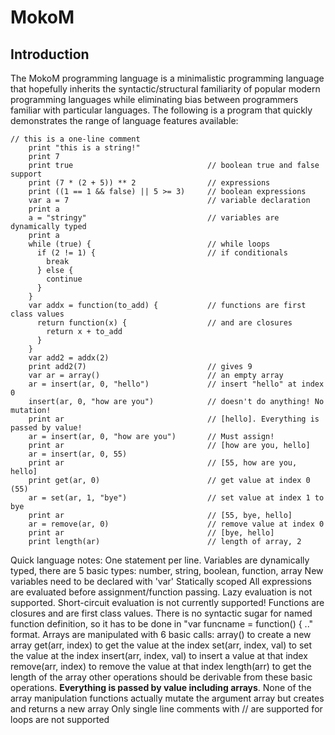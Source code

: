 # MokoM

## Introduction

The MokoM programming language is a minimalistic programming language that hopefully inherits the syntactic/structural familiarity of popular modern programming languages while eliminating bias between programmers familiar with particular languages. The following is a program that quickly demonstrates the range of language features available:

```
// this is a one-line comment
	print "this is a string!"
	print 7
	print true                              // boolean true and false support
	print (7 * (2 + 5)) ** 2                // expressions
	print ((1 == 1 && false) || 5 >= 3)     // boolean expressions
	var a = 7                               // variable declaration
	print a
	a = "stringy"                           // variables are dynamically typed
	print a
	while (true) {                          // while loops
	  if (2 != 1) {                         // if conditionals
	    break
	  } else {
	    continue
	  }
	}
	var addx = function(to_add) {           // functions are first class values
	  return function(x) {                  // and are closures
	    return x + to_add
	  }
	}
	var add2 = addx(2)
	print add2(7)                           // gives 9
	var ar = array()                        // an empty array
	ar = insert(ar, 0, "hello")             // insert "hello" at index 0
	insert(ar, 0, "how are you")            // doesn't do anything! No mutation!
	print ar                                // [hello]. Everything is passed by value!
	ar = insert(ar, 0, "how are you")       // Must assign!
	print ar                                // [how are you, hello]
	ar = insert(ar, 0, 55)
	print ar                                // [55, how are you, hello]
	print get(ar, 0)                        // get value at index 0 (55)
	ar = set(ar, 1, "bye")                  // set value at index 1 to bye
	print ar                                // [55, bye, hello]
	ar = remove(ar, 0)                      // remove value at index 0
	print ar                                // [bye, hello]
	print length(ar)                        // length of array, 2
  ```
  
  Quick language notes:
One statement per line.
Variables are dynamically typed, there are 5 basic types: number, string, boolean, function, array
New variables need to be declared with 'var'
Statically scoped
All expressions are evaluated before assignment/function passing. Lazy evaluation is not supported.
Short-circuit evaluation is not currently supported!
Functions are closures and are first class values. There is no syntactic sugar for named function definition, so it has to be done in "var funcname = function() { .." format.
Arrays are manipulated with 6 basic calls:
array() to create a new array
get(arr, index) to get the value at the index
set(arr, index, val) to set the value at the index
insert(arr, index, val) to insert a value at that index
remove(arr, index) to remove the value at that index
length(arr) to get the length of the array
other operations should be derivable from these basic operations.
**Everything is passed by value including arrays**. None of the array manipulation functions actually mutate the argument array but creates and returns a new array
Only single line comments with // are supported
for loops are not supported
